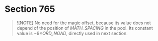 # Section 765

> ![NOTE]
> No need for the magic offset, because its value does not depend of the position of *MATH_SPACING* in the pool.
> Its constant value is −9$\times$*ORD_NOAD*, directly used in next section.
